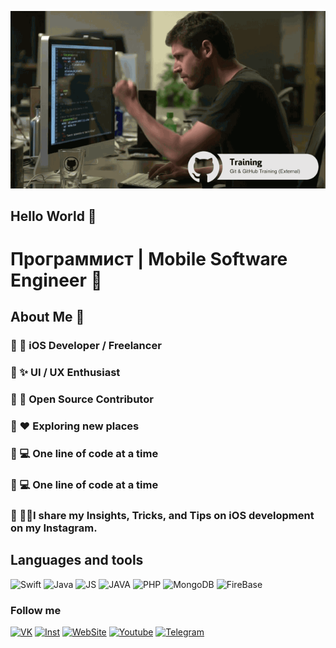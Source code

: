 [![Header](https://github.com/IosTanirbergen/iostanirbergen/blob/master/assets/xd.gif)](http://project2863414.tilda.ws)

##  Hello World 👋


 # Программист | Mobile Software Engineer 🤘

 ## About Me 🌚

 ### 🔸 📱 iOS Developer / Freelancer
 ### 🔸 ✨ UI / UX Enthusiast
 ### 🔸 📖 Open Source Contributor
 ### 🔸 ♥️ Exploring new places
 ### 🔸 💻 One line of code at a time
 ### 🔸 💻 One line of code at a time
 ### 🔸 💁🏻I share my Insights, Tricks, and Tips on iOS development on my Instagram.






## Languages and tools  
![Swift](https://img.shields.io/badge/-Swift-fd7835?style=for-the-badge&logo=Swift&logoColor=white)
![Java](https://img.shields.io/badge/-C++-Green?style=for-the-badge&logo=C++&logoColor=white)
![JS](https://img.shields.io/badge/-JavaScript-Gray?style=for-the-badge&logo=JavaScript&logoColor=white)
![JAVA](https://img.shields.io/badge/-JAVA-Red?style=for-the-badge&logo=JAva&logoColor=white)
![PHP](https://img.shields.io/badge/-PHP-yellow?style=for-the-badge&logo=PHP&logoColor=white)
![MongoDB](https://img.shields.io/badge/-MongoDB-Green?style=for-the-badge&logo=MongoDb&logoColor=white)
![FireBase](https://img.shields.io/badge/-FireBase-Perple?style=for-the-badge&logo=FireBase&logoColor=white)


### Follow me

[![VK](https://img.shields.io/badge/-VK-black?style=for-the-badge&logo=VK)](https://vk.com/id546783102)
[![Inst](https://img.shields.io/badge/-Instagram-black?style=for-the-badge&logo=instagram)](https://www.instagram.com/iamtanir/)
[![WebSite](https://img.shields.io/badge/-Website-black?style=for-the-badge&logo=Web)](http://project2863414.tilda.ws/)
[![Youtube](https://img.shields.io/badge/-Youtube-black?style=for-the-badge&logo=Youtube)](https://www.youtube.com/channel/UCe0rqy-QR0saJFIpWkmaUSg?view_as=subscriber)
[![Telegram](https://img.shields.io/badge/-Telegram-black?style=for-the-badge&logo=telegram)](@DeveloperTanirbergen)